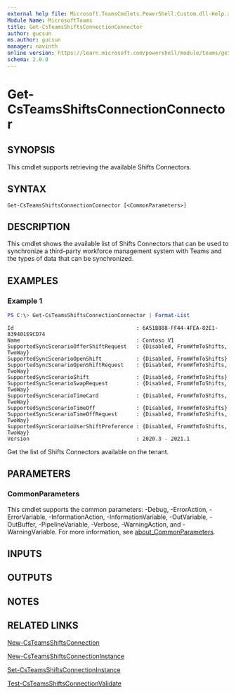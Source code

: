 ```yaml
---
external help file: Microsoft.TeamsCmdlets.PowerShell.Custom.dll-Help.xml
Module Name: MicrosoftTeams
title: Get-CsTeamsShiftsConnectionConnector
author: gucsun
ms.author: gucsun
manager: navinth
online version: https://learn.microsoft.com/powershell/module/teams/get-csteamsshiftsconnectionconnector
schema: 2.0.0
---
```


# Get-CsTeamsShiftsConnectionConnector

## SYNOPSIS

This cmdlet supports retrieving the available Shifts Connectors.

## SYNTAX

```
Get-CsTeamsShiftsConnectionConnector [<CommonParameters>]
```

## DESCRIPTION

This cmdlet shows the available list of Shifts Connectors that can be used to synchronize a third-party workforce management system with Teams and the types of data that can be synchronized.

## EXAMPLES

### Example 1
```powershell
PS C:\> Get-CsTeamsShiftsConnectionConnector | Format-List
```
```
Id                                       : 6A51B888-FF44-4FEA-82E1-839401E9CD74
Name                                     : Contoso V1
SupportedSyncScenarioOfferShiftRequest   : {Disabled, FromWfmToShifts, TwoWay}
SupportedSyncScenarioOpenShift           : {Disabled, FromWfmToShifts}
SupportedSyncScenarioOpenShiftRequest    : {Disabled, FromWfmToShifts, TwoWay}
SupportedSyncScenarioShift               : {Disabled, FromWfmToShifts}
SupportedSyncScenarioSwapRequest         : {Disabled, FromWfmToShifts, TwoWay}
SupportedSyncScenarioTimeCard            : {Disabled, FromWfmToShifts, TwoWay}
SupportedSyncScenarioTimeOff             : {Disabled, FromWfmToShifts}
SupportedSyncScenarioTimeOffRequest      : {Disabled, FromWfmToShifts, TwoWay}
SupportedSyncScenarioUserShiftPreference : {Disabled, FromWfmToShifts, TwoWay}
Version                                  : 2020.3 - 2021.1
```
Get the list of Shifts Connectors available on the tenant.

## PARAMETERS

### CommonParameters
This cmdlet supports the common parameters: -Debug, -ErrorAction, -ErrorVariable, -InformationAction, -InformationVariable, -OutVariable, -OutBuffer, -PipelineVariable, -Verbose, -WarningAction, and -WarningVariable. For more information, see [about_CommonParameters](https://go.microsoft.com/fwlink/?LinkID=113216).

## INPUTS

## OUTPUTS

## NOTES

## RELATED LINKS

[New-CsTeamsShiftsConnection](https://learn.microsoft.com/powershell/module/teams/new-csteamsshiftsconnection)

[New-CsTeamsShiftsConnectionInstance](https://learn.microsoft.com/powershell/module/teams/new-csteamsshiftsconnectioninstance)

[Set-CsTeamsShiftsConnectionInstance](https://learn.microsoft.com/powershell/module/teams/set-csteamsshiftsconnectioninstance)

[Test-CsTeamsShiftsConnectionValidate](https://learn.microsoft.com/powershell/module/teams/test-csteamsshiftsconnectionvalidate)
